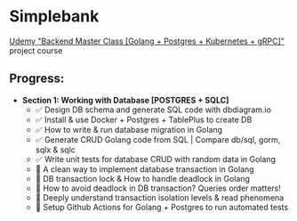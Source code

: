 # Simplebank

[Udemy "Backend Master Class [Golang + Postgres + Kubernetes + gRPC]"](https://www.udemy.com/course/backend-master-class-golang-postgresql-kubernetes/) project course

## Progress:

- **Section 1: Working with Database [POSTGRES + SQLC]**
  - ✅ Design DB schema and generate SQL code with dbdiagram.io
  - ✅ Install & use Docker + Postgres + TablePlus to create DB 
  - ✅ How to write & run database migration in Golang
  - ✅ Generate CRUD Golang code from SQL | Compare db/sql, gorm, sqlx & sqlc
  - ✅ Write unit tests for database CRUD with random data in Golang
  - 🔨 A clean way to implement database transaction in Golang
  - 🔲 DB transaction lock & How to handle deadlock in Golang
  - 🔲 How to avoid deadlock in DB transaction? Queries order matters!
  - 🔲 Deeply understand transaction isolation levels & read phenomena
  - 🔲 Setup Github Actions for Golang + Postgres to run automated tests